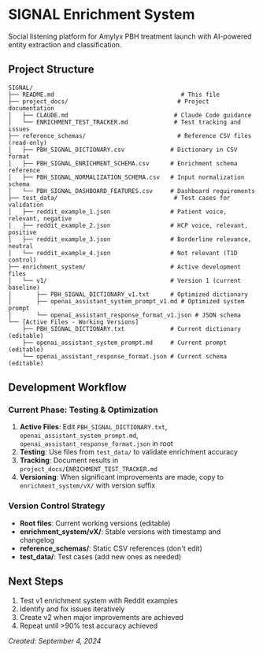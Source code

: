 # SIGNAL Enrichment System

Social listening platform for Amylyx PBH treatment launch with AI-powered entity extraction and classification.

## Project Structure

```
SIGNAL/
├── README.md                                    # This file
├── project_docs/                               # Project documentation
│   ├── CLAUDE.md                              # Claude Code guidance
│   └── ENRICHMENT_TEST_TRACKER.md             # Test tracking and issues
├── reference_schemas/                          # Reference CSV files (read-only)
│   ├── PBH_SIGNAL_DICTIONARY.csv             # Dictionary in CSV format
│   ├── PBH_SIGNAL_ENRICHMENT_SCHEMA.csv      # Enrichment schema reference
│   ├── PBH_SIGNAL_NORMALIZATION_SCHEMA.csv   # Input normalization schema
│   └── PBH_SIGNAL_DASHBOARD_FEATURES.csv     # Dashboard requirements
├── test_data/                                 # Test cases for validation
│   ├── reddit_example_1.json                 # Patient voice, relevant, negative
│   ├── reddit_example_2.json                 # HCP voice, relevant, positive
│   ├── reddit_example_3.json                 # Borderline relevance, neutral
│   └── reddit_example_4.json                 # Not relevant (T1D control)
├── enrichment_system/                        # Active development files
│   └── v1/                                   # Version 1 (current baseline)
│       ├── PBH_SIGNAL_DICTIONARY_v1.txt      # Optimized dictionary
│       ├── openai_assistant_system_prompt_v1.md # Optimized system prompt
│       └── openai_assistant_response_format_v1.json # JSON schema
└── [Active Files - Working Versions]
    ├── PBH_SIGNAL_DICTIONARY.txt             # Current dictionary (editable)
    ├── openai_assistant_system_prompt.md     # Current prompt (editable)  
    └── openai_assistant_response_format.json # Current schema (editable)
```

## Development Workflow

### Current Phase: Testing & Optimization
1. **Active Files**: Edit `PBH_SIGNAL_DICTIONARY.txt`, `openai_assistant_system_prompt.md`, `openai_assistant_response_format.json` in root
2. **Testing**: Use files from `test_data/` to validate enrichment accuracy
3. **Tracking**: Document results in `project_docs/ENRICHMENT_TEST_TRACKER.md`
4. **Versioning**: When significant improvements are made, copy to `enrichment_system/vX/` with version suffix

### Version Control Strategy
- **Root files**: Current working versions (editable)
- **enrichment_system/vX/**: Stable versions with timestamp and changelog
- **reference_schemas/**: Static CSV references (don't edit)
- **test_data/**: Test cases (add new ones as needed)

## Next Steps
1. Test v1 enrichment system with Reddit examples
2. Identify and fix issues iteratively  
3. Create v2 when major improvements are achieved
4. Repeat until >90% test accuracy achieved

*Created: September 4, 2024*